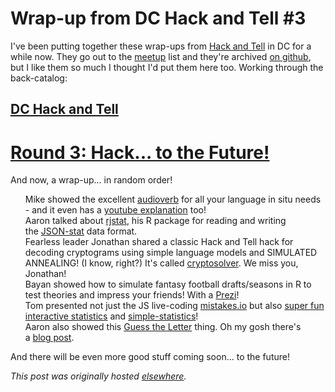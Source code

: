 # Wrap-up from DC Hack and Tell #3



I've been putting together these wrap-ups from <a href="http://hackandtell.org/">Hack and Tell</a> in DC for a while now. They go out to the <a href="http://www.meetup.com/DC-Hack-and-Tell/">meetup</a> list and they're archived <a href="https://github.com/hackandtell/wrapup">on github</a>, but I like them so much I thought I'd put them here too. Working through the back-catalog:

<h2><a href="http://www.meetup.com/DC-Hack-and-Tell/">DC Hack and Tell</a></h2>
<h1>
<a class="anchor" href="https://github.com/hackandtell/wrapup/blob/master/dc/2013-11-21.md#round-3-hack-to-the-future" name="user-content-round-3-hack-to-the-future"></a><a href="http://www.meetup.com/DC-Hack-and-Tell/events/149195962/">Round 3: Hack... to the Future!</a>
</h1>
And now, a wrap-up... in random order!
<ul class="task-list">
	<li>Mike showed the excellent&#160;<a href="http://www.audioverb.com/">audioverb</a>&#160;for all your language in situ needs - and it even has a&#160;<a href="https://www.youtube.com/watch?v=A8dx6EBKpTE">youtube explanation</a>&#160;too!</li>
	<li>Aaron talked about&#160;<a href="https://github.com/ajschumacher/rjstat">rjstat</a>, his R package for reading and writing the&#160;<a href="http://json-stat.org/">JSON-stat</a>&#160;data format.</li>
	<li>Fearless leader Jonathan shared a classic Hack and Tell hack for decoding cryptograms using simple language models and SIMULATED ANNEALING! (I know, right?) It's called&#160;<a href="https://github.com/jhalcrow/cryptosolver">cryptosolver</a>. We miss you, Jonathan!</li>
	<li>Bayan showed how to simulate fantasy football drafts/seasons in R to test theories and impress your friends! With a&#160;<a href="http://prezi.com/wthgy9h1mizn/fantasy-hack/">Prezi</a>!</li>
	<li>Tom presented not just the JS live-coding&#160;<a href="http://mistakes.io/">mistakes.io</a>&#160;but also&#160;<a href="http://macwright.org/play-statistics/">super fun interactive statistics</a>&#160;and&#160;<a href="http://macwright.org/simple-statistics/">simple-statistics</a>!</li>
	<li>Aaron also showed this&#160;<a href="http://ajschumacher.github.io/perplexity/">Guess the Letter</a>&#160;thing. Oh my gosh there's a&#160;<a href="http://planspace.org/2013/09/23/perplexity-what-it-is-and-what-yours-is/">blog post</a>.</li>
</ul>
And there will be even more good stuff coming soon... to the future!



*This post was originally hosted [elsewhere](https://planspacedotorg.wordpress.com/2014/06/19/wrap-up-from-dc-hack-and-tell-3/).*
